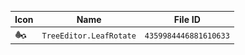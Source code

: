 | Icon | Name | File ID |
| ---  | ---  | ---     |
| ![](TreeEditor.LeafRotate.png) | `TreeEditor.LeafRotate` | `4359984446881610633` |
